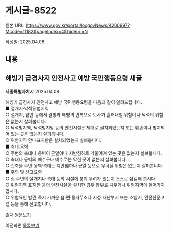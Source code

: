 # 게시글-8522

원본 URL: https://www.gov.kr/portal/locgovNews/4260997?Mcode=11182&pageIndex=4&hideurl=N

작성일: 2025.04.08

## 내용

## 해빙기 급경사지 안전사고 예방 국민행동요령 새글

**세종특별자치시** 2025.04.08

해빙기 급경사지 안전사고 예방 국민행동요령을 다음과 같이 알려드립니다.  
■ 절개지·낙석위험지역  
○ 절개지, 암반 등에서 결빙과 해빙의 반복으로 토사가 흘러내릴 위험이나 낙석의 위험은 없는지 살펴봅니다.  
○ 낙석방지책, 낙석방지망 등의 안전시설은 제대로 설치되었는지 또는 훼손이나 방치되어 있는 곳은 없는지 살펴봅니다.  
○ 위험지역 안내표지판은 설치되었는지 살펴봅니다.  
■ 축대·옹벽  
○ 주변의 축대나 옹벽이 균열이나 지반침하로 기울어져 있는 곳은 없는지 살펴봅니다.  
○ 축대나 옹벽의 배수구나 배수로는 막힌 곳이 없는지 살펴봅니다.  
○ 건축물 주변 옹벽·축대는 지반침하나 균열 등으로 무너질 위험은 없는지 살펴봅니다.  
■ 주의 및 신고요령  
○ 집 주변의 절개지나 축대 등의 시설에 붕괴 우려가 있는지 스스로 점검해 봅시다.  
○ 위험지역 표지판 등의 안전시설을 설치한 경우 함부로 치우거나 위험지역에 들어가지 맙시다.  
○ 위험요인 발견 즉시 가까운 읍·면·동사무소나 시청 재난부서 또는 소방서, 안전신문고 앱 등을 통해 신고합니다.   


출처 [원문보기](https://www.sejong.go.kr/bbs/R0071/view.do?nttId=B000000128511Kv6sU4e&mno=sub02_01&cmsNoStr=&kind=&pageIndex=1 "새창열림")

이전화면 [목록보기](javascript:fn_ntadmList\(\))
